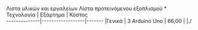 Λίστα υλικών και εργαλείων
Λίστα προτεινόμενου εξοπλισμού * 
Τεχνολογία		|	Εξάρτημα		     | Κόστος     
--------------|------------------|-------
|Γενικά				|  3 Arduino Uno	 |   66,00    |
|./
